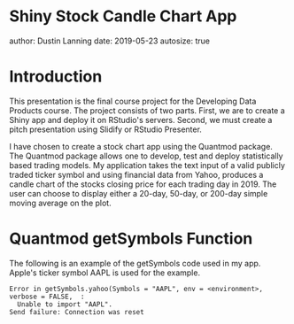 Shiny Stock Candle Chart App
========================================================
author: Dustin Lanning
date: 2019-05-23
autosize: true

Introduction
========================================================

This presentation is the final course project for the Developing
Data Products course. The project consists of two parts. First,
we are to create a Shiny app and deploy it on RStudio's servers.
Second, we must create a pitch presentation using Slidify or RStudio
Presenter.

I have chosen to create a stock chart app using the Quantmod
package. The Quantmod package allows one to develop, test and deploy
statistically based trading models. My application takes the text
input of a valid publicly traded ticker symbol and using financial
data from Yahoo, produces a candle chart of the stocks closing
price for each trading day in 2019. The user can choose to display
either a 20-day, 50-day, or 200-day simple moving average on the plot.

Quantmod getSymbols Function
========================================================

The following is an example of the getSymbols code used in my app. Apple's
ticker symbol AAPL is used for the example.






```
Error in getSymbols.yahoo(Symbols = "AAPL", env = <environment>, verbose = FALSE,  : 
  Unable to import "AAPL".
Send failure: Connection was reset
```
